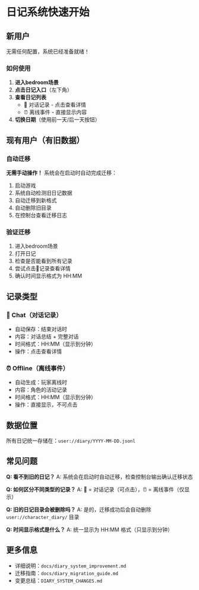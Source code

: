 # 日记系统快速开始

## 新用户

无需任何配置，系统已经准备就绪！

### 如何使用

1. **进入bedroom场景**
2. **点击日记入口**（左下角）
3. **查看日记列表**
   - 💬 对话记录 - 点击查看详情
   - ⏰ 离线事件 - 直接显示内容
4. **切换日期**（使用前一天/后一天按钮）

## 现有用户（有旧数据）

### 自动迁移

**无需手动操作！** 系统会在启动时自动完成迁移：

1. 启动游戏
2. 系统自动检测旧日记数据
3. 自动迁移到新格式
4. 自动删除旧目录
5. 在控制台查看迁移日志

### 验证迁移

1. 进入bedroom场景
2. 打开日记
3. 检查是否能看到所有记录
4. 尝试点击💬记录查看详情
5. 确认时间显示格式为 HH:MM

## 记录类型

### 💬 Chat（对话记录）
- 自动保存：结束对话时
- 内容：对话总结 + 完整对话
- 时间格式：HH:MM（显示到分钟）
- 操作：点击查看详情

### ⏰ Offline（离线事件）
- 自动生成：玩家离线时
- 内容：角色的活动记录
- 时间格式：HH:MM（显示到分钟）
- 操作：直接显示，不可点击

## 数据位置

所有日记统一存储在：`user://diary/YYYY-MM-DD.jsonl`

## 常见问题

**Q: 看不到旧的日记？**
A: 系统会在启动时自动迁移，检查控制台输出确认迁移状态

**Q: 如何区分不同类型的记录？**
A: 💬 = 对话记录（可点击），⏰ = 离线事件（仅显示）

**Q: 旧的日记目录会被删除吗？**
A: 是的，迁移成功后会自动删除 `user://character_diary/` 目录

**Q: 时间显示格式是什么？**
A: 统一显示为 HH:MM 格式（只显示到分钟）

## 更多信息

- 详细说明：`docs/diary_system_improvement.md`
- 迁移指南：`docs/diary_migration_guide.md`
- 变更总结：`DIARY_SYSTEM_CHANGES.md`
